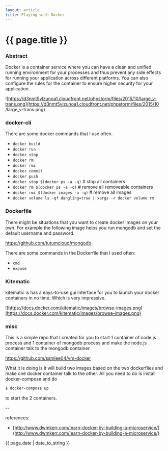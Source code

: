 ```yaml
---
layout: article
title: Playing with Docker
---
```

# {{ page.title }}

### Abstract

Docker is a container service where you can have a clean and unified running environment for your processes and thus prevent any side effects for running your application across different platforms. You can also configure the rules for the container to ensure higher security for your application. 

![https://d3nmt5vlzunoa1.cloudfront.net/phpstorm/files/2015/10/large_v-trans.png](https://d3nmt5vlzunoa1.cloudfront.net/phpstorm/files/2015/10
/large_v-trans.png)

### docker-cli

There are some docker commands that I use often. 

* `docker build`
* `docker run` 
* `docker stop`
* `docker rm`
* `docker rmi`
* `docker commit`
* `docker push`
* `docker stop $(docker ps -a -q)` # stop all containers
* `docker rm $(docker ps -a -q)` # remove all removeable containers
* `docker rmi $(docker images -a -q)` # remove all images
* `docker volume ls -qf dangling=true | xargs -r docker volume rm`

### Dockerfile

There might be situations that you want to create docker images on your own. For example the following image helps you run mongodb and set the default username and password. 

https://github.com/tutumcloud/mongodb

There are some commands in the Dockerfile that I used often: 

* `cmd`
* `expose`

### Kitematic

kitematic is has a eays-to-use gui interface for you to launch your docker containers in no time. Which is very impressive. 

![https://docs.docker.com/kitematic/images/browse-images.png](https://docs.docker.com/kitematic/images/browse-images.png)

### misc 

This is a simple repo that I created for you to start 1 container of node.js process and 1 container of mongodb process and make the node.js container talk to the mongodb container. 

https://github.com/ssmlee04/vm-docker

What it is doing is it will build two images based on the two dockerfiles and make one docker container talk to the other. All you need to do is install docker-compose and do 

```bash
$ docker-compose up
```

to start the 2 containers.

--

references:

* [http://www.dwmkerr.com/learn-docker-by-building-a-microservice/](http://www.dwmkerr.com/learn-docker-by-building-a-microservice/)

{{ page.date | date_to_string }}
